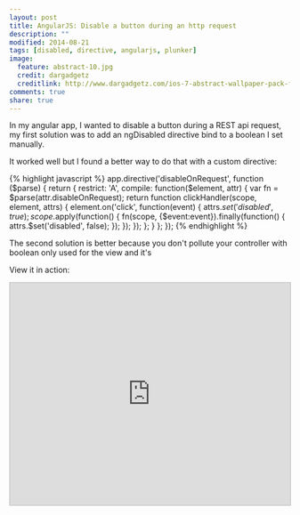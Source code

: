 ```yaml
---
layout: post
title: AngularJS: Disable a button during an http request
description: ""
modified: 2014-08-21
tags: [disabled, directive, angularjs, plunker]
image:
  feature: abstract-10.jpg
  credit: dargadgetz
  creditlink: http://www.dargadgetz.com/ios-7-abstract-wallpaper-pack-for-iphone-5-and-ipod-touch-retina/
comments: true
share: true  
---
```


In my angular app, I wanted to disable a button during a REST api request, my first solution was to add an ngDisabled directive bind to a boolean I set manually.

It worked well but I found a better way to do that with a custom directive:

{% highlight javascript %}
app.directive('disableOnRequest', function ($parse) {
    return {
        restrict: 'A',
        compile: function($element, attr) {
            var fn = $parse(attr.disableOnRequest);
            return function clickHandler(scope, element, attrs) {
                element.on('click', function(event) {
                    attrs.$set('disabled', true);
                    scope.$apply(function() {
                        fn(scope, {$event:event}).finally(function() {
                            attrs.$set('disabled', false);
                        });
                    });
                });
            };
        }
    };
});
{% endhighlight %}

The second solution is better because you don't pollute your controller with boolean only used for the view and it's 

View it in action:

<iframe style="border: 1px solid #bbb;width: 100%; height: 400px" src="http://embed.plnkr.co/V3UVgTzdtub9VpG5PUNJ/?t=run" frameborder="0" allowfullscreen="allowfullscreen">Loading plunk...</iframe>
